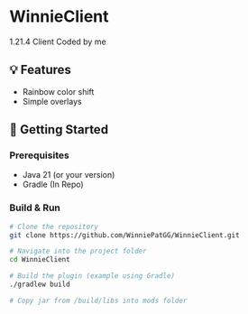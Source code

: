 # WinnieClient

1.21.4 Client Coded by me

## 💡 Features

- Rainbow color shift
- Simple overlays

## 🚀 Getting Started

### Prerequisites

- Java 21 (or your version)
- Gradle (In Repo)

### Build & Run

```bash
# Clone the repository
git clone https://github.com/WinniePatGG/WinnieClient.git

# Navigate into the project folder
cd WinnieClient

# Build the plugin (example using Gradle)
./gradlew build

# Copy jar from /build/libs into mods folder